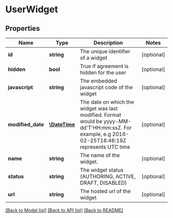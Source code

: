 # UserWidget

## Properties
Name | Type | Description | Notes
------------ | ------------- | ------------- | -------------
**id** | **string** | The unique identifier of a widget | [optional] 
**hidden** | **bool** | True if agreement is hidden for the user | [optional] 
**javascript** | **string** | The embedded javascript code of the widget | [optional] 
**modified_date** | [**\DateTime**](\DateTime.md) | The date on which the widget was last modified. Format would be yyyy-MM-dd&#39;T&#39;HH:mm:ssZ. For example, e.g 2016-02-25T18:46:19Z represents UTC time | [optional] 
**name** | **string** | The name of the widget. | [optional] 
**status** | **string** | The widget status (AUTHORING, ACTIVE, DRAFT, DISABLED) | [optional] 
**url** | **string** | The hosted url of the widget | [optional] 

[[Back to Model list]](../README.md#documentation-for-models) [[Back to API list]](../README.md#documentation-for-api-endpoints) [[Back to README]](../README.md)



